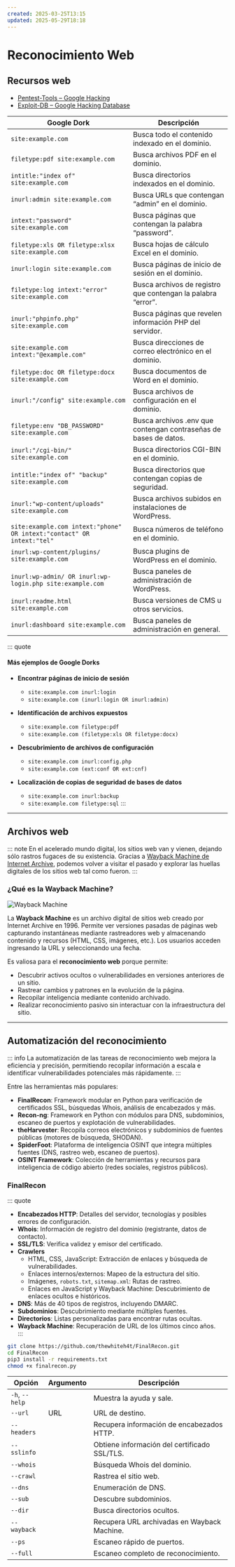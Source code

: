 ```yaml
---
created: 2025-03-25T13:15
updated: 2025-05-29T18:18
---
```

# Reconocimiento Web

## Recursos web

- [Pentest-Tools – Google Hacking](https://pentest-tools.com/information-gathering/google-hacking)  
- [Exploit-DB – Google Hacking Database](https://www.exploit-db.com/google-hacking-database)

| Google Dork                                                        | Descripción                                                 |
| ------------------------------------------------------------------ | ----------------------------------------------------------- |
| `site:example.com`                                                 | Busca todo el contenido indexado en el dominio.            |
| `filetype:pdf site:example.com`                                    | Busca archivos PDF en el dominio.                          |
| `intitle:"index of" site:example.com`                              | Busca directorios indexados en el dominio.                 |
| `inurl:admin site:example.com`                                     | Busca URLs que contengan “admin” en el dominio.            |
| `intext:"password" site:example.com`                               | Busca páginas que contengan la palabra “password”.         |
| `filetype:xls OR filetype:xlsx site:example.com`                   | Busca hojas de cálculo Excel en el dominio.                |
| `inurl:login site:example.com`                                     | Busca páginas de inicio de sesión en el dominio.           |
| `filetype:log intext:"error" site:example.com`                     | Busca archivos de registro que contengan la palabra “error”. |
| `inurl:"phpinfo.php" site:example.com`                             | Busca páginas que revelen información PHP del servidor.    |
| `site:example.com intext:"@example.com"`                           | Busca direcciones de correo electrónico en el dominio.     |
| `filetype:doc OR filetype:docx site:example.com`                   | Busca documentos de Word en el dominio.                    |
| `inurl:"/config" site:example.com`                                 | Busca archivos de configuración en el dominio.             |
| `filetype:env "DB_PASSWORD" site:example.com`                      | Busca archivos .env que contengan contraseñas de bases de datos. |
| `inurl:"/cgi-bin/" site:example.com`                               | Busca directorios CGI-BIN en el dominio.                   |
| `intitle:"index of" "backup" site:example.com`                     | Busca directorios que contengan copias de seguridad.       |
| `inurl:"wp-content/uploads" site:example.com`                      | Busca archivos subidos en instalaciones de WordPress.      |
| `site:example.com intext:"phone" OR intext:"contact" OR intext:"tel"` | Busca números de teléfono en el dominio.                |
| `inurl:wp-content/plugins/ site:example.com`                       | Busca plugins de WordPress en el dominio.                  |
| `inurl:wp-admin/ OR inurl:wp-login.php site:example.com`           | Busca paneles de administración de WordPress.              |
| `inurl:readme.html site:example.com`                               | Busca versiones de CMS u otros servicios.                  |
| `inurl:dashboard site:example.com`                                 | Busca paneles de administración en general.                |

::: quote
#### Más ejemplos de Google Dorks

- **Encontrar páginas de inicio de sesión**  
  - `site:example.com inurl:login`  
  - `site:example.com (inurl:login OR inurl:admin)`

- **Identificación de archivos expuestos**  
  - `site:example.com filetype:pdf`  
  - `site:example.com (filetype:xls OR filetype:docx)`

- **Descubrimiento de archivos de configuración**  
  - `site:example.com inurl:config.php`  
  - `site:example.com (ext:conf OR ext:cnf)`

- **Localización de copias de seguridad de bases de datos**  
  - `site:example.com inurl:backup`  
  - `site:example.com filetype:sql`
:::

---

## Archivos web

::: note
En el acelerado mundo digital, los sitios web van y vienen, dejando sólo rastros fugaces de su existencia. Gracias a [Wayback Machine de Internet Archive](https://web.archive.org/), podemos volver a visitar el pasado y explorar las huellas digitales de los sitios web tal como fueron.
:::

### ¿Qué es la Wayback Machine?

![Wayback Machine](https://academy.hackthebox.com/storage/modules/144/wayback.png)

La **Wayback Machine** es un archivo digital de sitios web creado por Internet Archive en 1996. Permite ver versiones pasadas de páginas web capturando instantáneas mediante rastreadores web y almacenando contenido y recursos (HTML, CSS, imágenes, etc.). Los usuarios acceden ingresando la URL y seleccionando una fecha.

Es valiosa para el **reconocimiento web** porque permite:

- Descubrir activos ocultos o vulnerabilidades en versiones anteriores de un sitio.  
- Rastrear cambios y patrones en la evolución de la página.  
- Recopilar inteligencia mediante contenido archivado.  
- Realizar reconocimiento pasivo sin interactuar con la infraestructura del sitio.  

---

## Automatización del reconocimiento

::: info
La automatización de las tareas de reconocimiento web mejora la eficiencia y precisión, permitiendo recopilar información a escala e identificar vulnerabilidades potenciales más rápidamente.
:::

Entre las herramientas más populares:

- **FinalRecon**: Framework modular en Python para verificación de certificados SSL, búsquedas Whois, análisis de encabezados y más.  
- **Recon-ng**: Framework en Python con módulos para DNS, subdominios, escaneo de puertos y explotación de vulnerabilidades.  
- **theHarvester**: Recopila correos electrónicos y subdominios de fuentes públicas (motores de búsqueda, SHODAN).  
- **SpiderFoot**: Plataforma de inteligencia OSINT que integra múltiples fuentes (DNS, rastreo web, escaneo de puertos).  
- **OSINT Framework**: Colección de herramientas y recursos para inteligencia de código abierto (redes sociales, registros públicos).

### FinalRecon

::: quote
- **Encabezados HTTP**: Detalles del servidor, tecnologías y posibles errores de configuración.  
- **Whois**: Información de registro del dominio (registrante, datos de contacto).  
- **SSL/TLS**: Verifica validez y emisor del certificado.  
- **Crawlers**  
  - HTML, CSS, JavaScript: Extracción de enlaces y búsqueda de vulnerabilidades.  
  - Enlaces internos/externos: Mapeo de la estructura del sitio.  
  - Imágenes, `robots.txt`, `sitemap.xml`: Rutas de rastreo.  
  - Enlaces en JavaScript y Wayback Machine: Descubrimiento de enlaces ocultos e históricos.  
- **DNS**: Más de 40 tipos de registros, incluyendo DMARC.  
- **Subdominios**: Descubrimiento mediante múltiples fuentes.  
- **Directorios**: Listas personalizadas para encontrar rutas ocultas.  
- **Wayback Machine**: Recuperación de URL de los últimos cinco años.  
:::

```bash
git clone https://github.com/thewhiteh4t/FinalRecon.git
cd FinalRecon
pip3 install -r requirements.txt
chmod +x finalrecon.py
```

| Opción         | Argumento | Descripción                                  |
| -------------- | --------- | -------------------------------------------- |
| `-h`, `--help` |           | Muestra la ayuda y sale.                     |
| `--url`        | URL       | URL de destino.                              |
| `--headers`    |           | Recupera información de encabezados HTTP.    |
| `--sslinfo`    |           | Obtiene información del certificado SSL/TLS. |
| `--whois`      |           | Búsqueda Whois del dominio.                  |
| `--crawl`      |           | Rastrea el sitio web.                        |
| `--dns`        |           | Enumeración de DNS.                          |
| `--sub`        |           | Descubre subdominios.                        |
| `--dir`        |           | Busca directorios ocultos.                   |
| `--wayback`    |           | Recupera URL archivadas en Wayback Machine.  |
| `--ps`         |           | Escaneo rápido de puertos.                   |
| `--full`       |           | Escaneo completo de reconocimiento.          |
